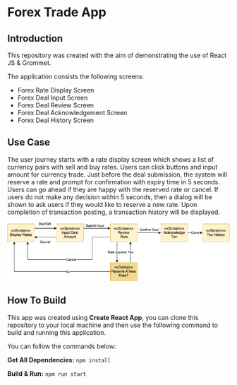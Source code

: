 # Forex Trade App

## Introduction

This repository was created with the aim of demonstrating the use of React JS & Grommet.

The application consists the following screens:

- Forex Rate Display Screen
- Forex Deal Input Screen
- Forex Deal Review Screen
- Forex Deal Acknowledgement Screen
- Forex Deal History Screen

## Use Case

The user journey starts with a rate display screen which shows a list of currency pairs with sell and buy rates. Users can click buttons and input amount for currency trade. Just before the deal submission, the system will reserve a rate and prompt for confirmation with expiry time in 5 seconds. Users can go ahead if they are happy with the reserved rate or cancel. If users do not make any decision within 5 seconds, then a dialog will be shown to ask users if they would like to reserve a new rate. Upon completion of transaction posting, a transaction history will be displayed.

![Screen Flow](https://raw.githubusercontent.com/gavinklfong/react-forex-trade-app/master/blob/Screen_Flow.jpg)

## How To Build

This app was created using **Create React App**, you can clone this repository to your local machine and then use the following command to build and running this application.

You can follow the commands below:

**Get All Dependencies:**
`npm install`

**Build & Run:**
`npm run start`
